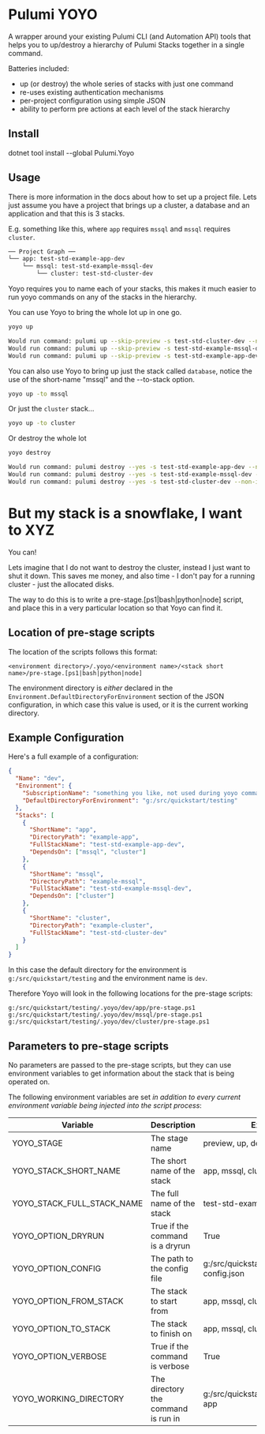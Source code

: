 ﻿# Pulumi YOYO

A wrapper around your existing Pulumi CLI (and Automation API) tools that helps you to up/destroy a hierarchy of
Pulumi Stacks together in a single command.

Batteries included:
- up (or destroy) the whole series of stacks with just one command
- re-uses existing authentication mechanisms
- per-project configuration using simple JSON
- ability to perform pre actions at each level of the stack hierarchy 

## Install

dotnet tool install --global Pulumi.Yoyo

## Usage

There is more information in the docs about how to set up a project file.  Lets just assume you have a project that brings 
up a cluster, a database and an application and that this is 3 stacks. 

E.g. something like this, where ``app`` requires ``mssql`` and ``mssql`` requires ``cluster``. 
```markdown
── Project Graph ──
└── app: test-std-example-app-dev
    └── mssql: test-std-example-mssql-dev
        └── cluster: test-std-cluster-dev
```

Yoyo requires you to name each of your stacks, this makes it much easier to run yoyo commands on any of the stacks
in the hierarchy.  

You can use Yoyo to bring the whole lot up in one go.

```bash
yoyo up

Would run command: pulumi up --skip-preview -s test-std-cluster-dev --non-interactive
Would run command: pulumi up --skip-preview -s test-std-example-mssql-dev --non-interactive
Would run command: pulumi up --skip-preview -s test-std-example-app-dev --non-interactive
```

You can also use Yoyo to bring up just the stack called `database`, notice the use of the short-name "mssql" and the --to-stack option.

```bash
yoyo up -to mssql
```

Or just the `cluster` stack...

```bash
yoyo up -to cluster
```

Or destroy the whole lot

```bash
yoyo destroy

Would run command: pulumi destroy --yes -s test-std-example-app-dev --non-interactive
Would run command: pulumi destroy --yes -s test-std-example-mssql-dev --non-interactive
Would run command: pulumi destroy --yes -s test-std-cluster-dev --non-interactive
```

# But my stack is a snowflake, I want to XYZ

You can!

Lets imagine that I do not want to destroy the cluster, instead I just want to shut it down.  This saves me money, and also time - I don't 
pay for a running cluster - just the allocated disks.

The way to do this is to write a pre-stage.[ps1|bash|python|node] script, and place this in a very particular location so 
that Yoyo can find it. 

## Location of pre-stage scripts

The location of the scripts follows this format: 
    
```plaintext
<environment directory>/.yoyo/<environment name>/<stack short name>/pre-stage.[ps1|bash|python|node]
```

The environment directory is _either_ declared in the `Environment.DefaultDirectoryForEnvironment` section of the JSON configuration, in which
case this value is used, or it is the current working directory.

## Example Configuration

Here's a full example of a configuration: 

```json
{
  "Name": "dev",
  "Environment": {
    "SubscriptionName": "something you like, not used during yoyo commands",
    "DefaultDirectoryForEnvironment": "g:/src/quickstart/testing"
  },
  "Stacks": [
    {
      "ShortName": "app",
      "DirectoryPath": "example-app",
      "FullStackName": "test-std-example-app-dev",
      "DependsOn": ["mssql", "cluster"]
    },
    {
      "ShortName": "mssql",
      "DirectoryPath": "example-mssql",
      "FullStackName": "test-std-example-mssql-dev",
      "DependsOn": ["cluster"]
    },
    {
      "ShortName": "cluster",
      "DirectoryPath": "example-cluster",
      "FullStackName": "test-std-cluster-dev"
    }
  ]
}
```

In this case the default directory for the environment is `g:/src/quickstart/testing` and the environment name is `dev`.

Therefore Yoyo will look in the following locations for the pre-stage scripts:

```
g:/src/quickstart/testing/.yoyo/dev/app/pre-stage.ps1
g:/src/quickstart/testing/.yoyo/dev/mssql/pre-stage.ps1
g:/src/quickstart/testing/.yoyo/dev/cluster/pre-stage.ps1
```

## Parameters to pre-stage scripts

No parameters are passed to the pre-stage scripts, but they can use environment variables to get information about the stack
that is being operated on.

The following environment variables are set _in addition to every current environment variable being injected into the script process_:

| Variable                    | Description                         | Example                                  |
|-----------------------------|-------------------------------------|------------------------------------------|
| YOYO_STAGE                  | The stage name                      | preview, up, destroy                     |
| YOYO_STACK_SHORT_NAME       | The short name of the stack         | app, mssql, cluster                      |
| YOYO_STACK_FULL_STACK_NAME  | The full name of the stack          | test-std-example-app-dev                 |
| YOYO_OPTION_DRYRUN          | True if the command is a dryrun     | True                                     |
| YOYO_OPTION_CONFIG          | The path to the config file         | g:/src/quickstart/testing/my-config.json |
| YOYO_OPTION_FROM_STACK      | The stack to start from             | app, mssql, cluster                      |
| YOYO_OPTION_TO_STACK        | The stack to finish on              | app, mssql, cluster                      |
| YOYO_OPTION_VERBOSE         | True if the command is verbose      | True                                     |
 | YOYO_WORKING_DIRECTORY     | The directory the command is run in | g:/src/quickstart/testing/example-app    |

